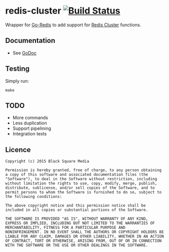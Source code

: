 # redis-cluster [![Build Status](https://travis-ci.org/bsm/redis-cluster.png?branch=master)](https://travis-ci.org/bsm/redis-cluster)

Wrapper for [Go-Redis](https://github.com/go-redis/redis) to add support for
[Redis Cluster](http://redis.io/topics/cluster-tutorial) functions.

## Documentation

* See [GoDoc](http://godoc.org/github.com/bsm/redis-cluster)

## Testing

Simply run:

    make

## TODO

* More commands
* Less duplication
* Support pipelining
* Integration tests

## Licence

    Copyright (c) 2015 Black Square Media

    Permission is hereby granted, free of charge, to any person obtaining
    a copy of this software and associated documentation files (the
    "Software"), to deal in the Software without restriction, including
    without limitation the rights to use, copy, modify, merge, publish,
    distribute, sublicense, and/or sell copies of the Software, and to
    permit persons to whom the Software is furnished to do so, subject to
    the following conditions:

    The above copyright notice and this permission notice shall be
    included in all copies or substantial portions of the Software.

    THE SOFTWARE IS PROVIDED "AS IS", WITHOUT WARRANTY OF ANY KIND,
    EXPRESS OR IMPLIED, INCLUDING BUT NOT LIMITED TO THE WARRANTIES OF
    MERCHANTABILITY, FITNESS FOR A PARTICULAR PURPOSE AND
    NONINFRINGEMENT. IN NO EVENT SHALL THE AUTHORS OR COPYRIGHT HOLDERS BE
    LIABLE FOR ANY CLAIM, DAMAGES OR OTHER LIABILITY, WHETHER IN AN ACTION
    OF CONTRACT, TORT OR OTHERWISE, ARISING FROM, OUT OF OR IN CONNECTION
    WITH THE SOFTWARE OR THE USE OR OTHER DEALINGS IN THE SOFTWARE.
